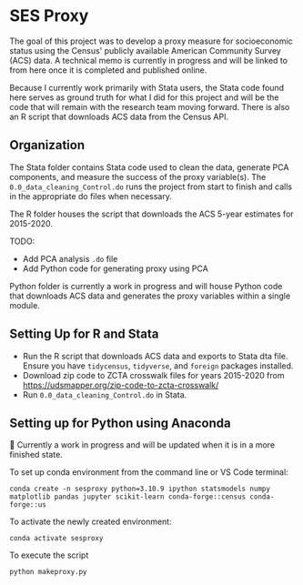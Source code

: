 # SES Proxy
The goal of this project was to develop a proxy measure for socioeconomic status using the Census' publicly available American Community Survey (ACS) data. A technical memo is currently in progress and will be linked to from here once it is completed and published online.

Because I currently work primarily with Stata users, the Stata code found here serves as ground truth for what I did for this project and will be the code that will remain with the research team moving forward. There is also an R script that downloads ACS data from the Census API.

## Organization
The Stata folder contains Stata code used to clean the data, generate PCA components, and measure the success of the proxy variable(s). The `0.0_data_cleaning_Control.do` runs the project from start to finish and calls in the appropriate do files when necessary.

The R folder houses the script that downloads the ACS 5-year estimates for 2015-2020.

TODO:
 - Add PCA analysis `.do` file
 - Add Python code for generating proxy using PCA

Python folder is currently a work in progress and will house Python code that downloads ACS data and generates the proxy variables within a single module.

## Setting Up for R and Stata

- Run the R script that downloads ACS data and exports to Stata dta file. Ensure you have `tidycensus`, `tidyverse`, and `foreign` packages installed.
- Download zip code to ZCTA crosswalk files for years 2015-2020 from https://udsmapper.org/zip-code-to-zcta-crosswalk/
- Run `0.0_data_cleaning_Control.do` in Stata.

## Setting up for Python using Anaconda
:construction: Currently a work in progress and will be updated when it is in a more finished state.

To set up conda environment from the command line or VS Code terminal:
```
conda create -n sesproxy python=3.10.9 ipython statsmodels numpy matplotlib pandas jupyter scikit-learn conda-forge::census conda-forge::us
```

To activate the newly created environment:
```
conda activate sesproxy
```

To execute the script
```
python makeproxy.py
```